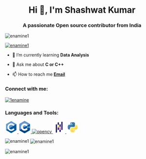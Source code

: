 <h1 align="center">Hi 👋, I'm Shashwat Kumar</h1>
<h3 align="center">A passionate Open source contributor from India</h3>

<p align="left"> <img src="https://komarev.com/ghpvc/?username=enamine1&label=Profile%20views&color=0e75b6&style=flat" alt="enamine1" /> </p>

<p align="left"> <a href="https://github.com/ryo-ma/github-profile-trophy"><img src="https://github-profile-trophy.vercel.app/?username=enamine1" alt="enamine1" /></a> </p>

- 🌱 I’m currently learning **Data Analysis**

- 💬 Ask me about **C or C++**

- 📫 How to reach me **[Email](kshashwat.iit@gmail.com)**

<h3 align="left">Connect with me:</h3>
<p align="left">
<a href="https://codeforces.com/profile/1enamine" target="blank"><img align="center" src="https://raw.githubusercontent.com/rahuldkjain/github-profile-readme-generator/master/src/images/icons/Social/codeforces.svg" alt="1enamine" height="30" width="40" /></a>
</p>

<h3 align="left">Languages and Tools:</h3>
<p align="left"> <a href="https://www.cprogramming.com/" target="_blank" rel="noreferrer"> <img src="https://raw.githubusercontent.com/devicons/devicon/master/icons/c/c-original.svg" alt="c" width="40" height="40"/> </a> <a href="https://www.w3schools.com/cpp/" target="_blank" rel="noreferrer"> <img src="https://raw.githubusercontent.com/devicons/devicon/master/icons/cplusplus/cplusplus-original.svg" alt="cplusplus" width="40" height="40"/> </a> <a href="https://opencv.org/" target="_blank" rel="noreferrer"> <img src="https://www.vectorlogo.zone/logos/opencv/opencv-icon.svg" alt="opencv" width="40" height="40"/> </a> <a href="https://pandas.pydata.org/" target="_blank" rel="noreferrer"> <img src="https://raw.githubusercontent.com/devicons/devicon/2ae2a900d2f041da66e950e4d48052658d850630/icons/pandas/pandas-original.svg" alt="pandas" width="40" height="40"/> </a> <a href="https://www.python.org" target="_blank" rel="noreferrer"> <img src="https://raw.githubusercontent.com/devicons/devicon/master/icons/python/python-original.svg" alt="python" width="40" height="40"/> </a> </p>

<p><img align="left" src="https://github-readme-stats.vercel.app/api/top-langs?username=enamine1&show_icons=true&locale=en&layout=compact" alt="enamine1" /></p>

<p>&nbsp;<img align="center" src="https://github-readme-stats.vercel.app/api?username=enamine1&show_icons=true&locale=en" alt="enamine1" /></p>

<p><img align="center" src="https://github-readme-streak-stats.herokuapp.com/?user=enamine1&" alt="enamine1" /></p>
